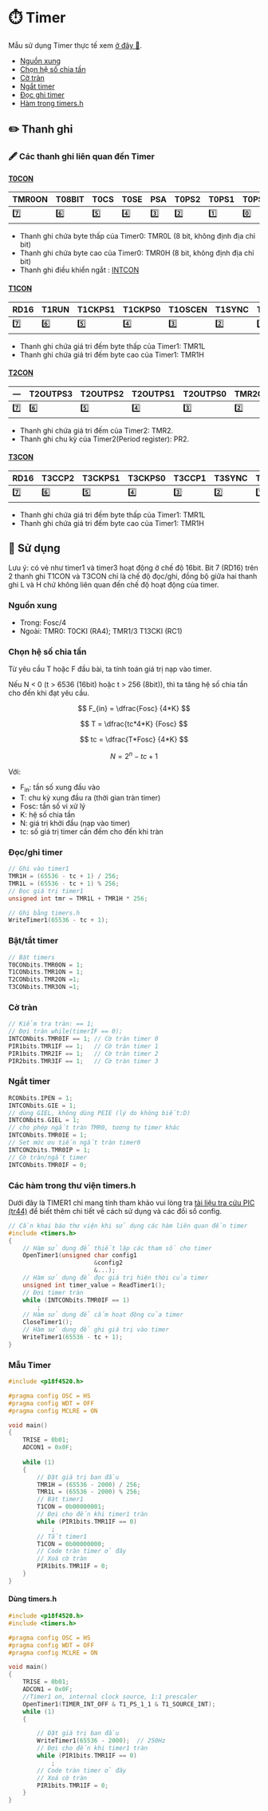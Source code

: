 # ⏱️ Timer

Mẫu sử dụng Timer thực tế xem [ở đây 📖](#-sử-dụng).

-   [Nguồn xung](#nguồn-xung)
-   [Chọn hệ số chia tần](#chọn-hệ-số-chia-tần)
-   [Cờ tràn](#cờ-tràn)
-   [Ngắt timer](#ngắt-timer)
-   [Đọc ghi timer](#đọcghi-timer)
-   [Hàm trong timers.h](#các-hàm-trong-thư-viện-timersh)

## ✏️ Thanh ghi

### 🖋️ Các thanh ghi liên quan đến Timer

#### [T0CON](#T0CON-1)

| TMR0ON | T08BIT | T0CS | T0SE | PSA | T0PS2 | T0PS1 | T0PS0 |
| ------ | ------ | ---- | ---- | --- | ----- | ----- | ----- |
| 7️⃣     | 6️⃣     | 5️⃣   | 4️⃣   | 3️⃣  | 2️⃣    | 1️⃣    | 0️⃣    |

-   Thanh ghi chứa byte thấp của Timer0: TMR0L (8 bit, không định địa chỉ bit)
-   Thanh ghi chứa byte cao của Timer0: TMR0H (8 bit, không định địa chỉ bit)
-   Thanh ghi điều khiển ngắt : [INTCON](1-Ngat.md##intcon)

#### [T1CON](#T1CON-1)

| RD16 | T1RUN | T1CKPS1 | T1CKPS0 | T1OSCEN | T1SYNC | TMR1CS | TMR1ON |
| ---- | ----- | ------- | ------- | ------- | ------ | ------ | ------ |
| 7️⃣   | 6️⃣    | 5️⃣      | 4️⃣      | 3️⃣      | 2️⃣     | 1️⃣     | 0️⃣     |

-   Thanh ghi chứa giá tri đếm byte thấp của Timer1: TMR1L
-   Thanh ghi chứa giá tri đếm byte cao của Timer1: TMR1H

#### [T2CON](#T2CON-1)

| —   | T2OUTPS3 | T2OUTPS2 | T2OUTPS1 | T2OUTPS0 | TMR2ON | T2CKPS1 | T2CKPS0 |
| --- | -------- | -------- | -------- | -------- | ------ | ------- | ------- |
| 7️⃣  | 6️⃣       | 5️⃣       | 4️⃣       | 3️⃣       | 2️⃣     | 1️⃣      | 0️⃣      |

-   Thanh ghi chứa giá tri đếm của Timer2: TMR2.
-   Thanh ghi chu kỳ của Timer2(Period register): PR2.

#### [T3CON](#T3CON-1)

| RD16 | T3CCP2 | T3CKPS1 | T3CKPS0 | T3CCP1 | T3SYNC | TMR3CS | TMR3ON |
| ---- | ------ | ------- | ------- | ------ | ------ | ------ | ------ |
| 7️⃣   | 6️⃣     | 5️⃣      | 4️⃣      | 3️⃣     | 2️⃣     | 1️⃣     | 0️⃣     |

-   Thanh ghi chứa giá tri đếm byte thấp của Timer1: TMR1L
-   Thanh ghi chứa giá tri đếm byte cao của Timer1: TMR1H

## 🚀 Sử dụng

Lưu ý: có vẻ như timer1 và timer3 hoạt động ở chế độ 16bit. Bit 7 (RD16) trên 2 thanh ghi T1CON và T3CON chỉ là chế độ đọc/ghi, đồng bộ giữa hai thanh ghi L và H chứ không liên quan đến chế độ hoạt động của timer.

### Nguồn xung

-   Trong: Fosc/4
-   Ngoài: TMR0: T0CKI (RA4); TMR1/3 T13CKI (RC1)

### Chọn hệ số chia tần

Từ yêu cầu T hoặc F đầu bài, ta tính toán giá trị nạp vào timer.

Nếu N < 0 (t > 6536 (16bit) hoặc t > 256 (8bit)), thì ta tăng hệ số chia tần cho đến khi đạt yêu cầu.

$$ F_{in} = \dfrac{Fosc} {4*K} $$

$$ T = \dfrac{tc*4*K} {Fosc} $$

$$ tc = \dfrac{T*Fosc} {4*K} $$

$$ N = 2^n - tc + 1 $$

Với:

-   F<sub>in</sub>: tần số xung đầu vào
-   T: chu kỳ xung đầu ra (thời gian tràn timer)
-   Fosc: tần số vi xử lý
-   K: hệ số chia tần
-   N: giá trị khởi đầu (nạp vào timer)
-   tc: số giá trị timer cần đếm cho đến khi tràn

### Đọc/ghi timer

```c
// Ghi vào timer1
TMR1H = (65536 - tc + 1) / 256;
TMR1L = (65536 - tc + 1) % 256;
// Đọc giá trị timer1
unsigned int tmr = TMR1L + TMR1H * 256;

// Ghi bằng timers.h
WriteTimer1(65536 - tc + 1);
```

### Bật/tắt timer

```c
// Bật timers
T0CONbits.TMR0ON = 1;
T1CONbits.TMR1ON = 1;
T2CONbits.TMR2ON =1;
T3CONbits.TMR3ON =1;
```

### Cờ tràn

```c
// Kiểm tra tràn: == 1;
// Đợi tràn while(timerIF == 0);
INTCONbits.TMR0IF == 1; // Cờ tràn timer 0
PIR1bits.TMR1IF == 1;   // Cờ tràn timer 1
PIR1bits.TMR2IF == 1;   // Cờ tràn timer 2
PIR2bits.TMR3IF == 1;   // Cờ tràn timer 3
```

### Ngắt timer

```c
RCONbits.IPEN = 1;
INTCONbits.GIE = 1;
// dùng GIEL, không dùng PEIE (lý do không biết:D)
INTCONbits.GIEL = 1;
// cho phép ngắt tràn TMR0, tương tự timer khác
INTCONbits.TMR0IE = 1;
// Set mức ưu tiến ngắt tràn timer0
INTCON2bits.TMR0IP = 1;
// Cờ tràn/ngắt timer
INTCONbits.TMR0IF = 0;
```

### Các hàm trong thư viện timers.h

Dưới đây là TIMER1 chỉ mang tính tham khảo vui lòng tra [tài liệu tra cứu PIC (tr44)](0-Tai-lieu-tra-cuu-PIC.pdf) để biết thêm chi tiết về cách sử dụng và các đối số config.

```c
// Cần khai báo thư viện khi sử dụng các hàm liên quan đến timer
#include <timers.h>
{
    // Hàm sử dụng để thiết lập các tham số cho timer
    OpenTimer1(unsigned char config1
                        &config2
                        &...);
    // Hàm sử dụng để đọc giá trị hiện thời của timer
    unsigned int timer_value = ReadTimer1();
    // Đợi timer tràn
    while (INTCONbits.TMR0IF == 1)
        ;
    // Hàm sử dụng để cấm hoạt động của timer
    CloseTimer1();
    // Hàm sử dụng để ghi giá trị vào timer
    WriteTimer1(65536 - tc + 1);
}
```
### Mẫu Timer 

```c
#include <p18f4520.h>

#pragma config OSC = HS
#pragma config WDT = OFF
#pragma config MCLRE = ON

void main()
{
	TRISE = 0b01;
	ADCON1 = 0x0F;
	
	while (1)
	{
        // Đặt giá trị ban đầu
        TMR1H = (65536 - 2000) / 256;
        TMR1L = (65536 - 2000) % 256;
        // Bật timer1
	    T1CON = 0b00000001;
        // Đợi cho đến khi timer1 tràn
        while (PIR1bits.TMR1IF == 0)
            ;
        // Tắt timer1
	    T1CON = 0b00000000;
        // Code tràn timer ở đây
        // Xoá cờ tràn
        PIR1bits.TMR1IF = 0;
	}
}
```

#### Dùng timers.h

```c
#include <p18f4520.h>
#include <timers.h>

#pragma config OSC = HS
#pragma config WDT = OFF
#pragma config MCLRE = ON

void main()
{
	TRISE = 0b01;
	ADCON1 = 0x0F;
    //Timer1 on, internal clock source, 1:1 prescaler
	OpenTimer1(TIMER_INT_OFF & T1_PS_1_1 & T1_SOURCE_INT);
	while (1)
	{

        // Đặt giá trị ban đầu
        WriteTimer1(65536 - 2000);  // 250Hz
        // Đợi cho đến khi timer1 tràn
        while (PIR1bits.TMR1IF == 0)
            ;
        // Code tràn timer ở đây
        // Xoá cờ tràn
        PIR1bits.TMR1IF = 0;
	}
}
```
